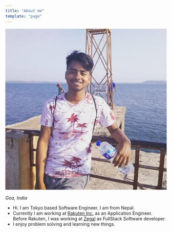 ```yaml
---
title: "About me"
template: "page"
---
```


![Kiran](/media/kiran2.jpg)

*Goa, India*

* Hi. I am Tokyo based Software Engineer. I am from Nepal.
* Currently I am working at [Rakuten Inc.](https://www.rakuten.co.jp/) as an Application Engineer. Before Rakuten, I was working at [Zegal](https://zegal.com/) as FullStack Software developer.
* I enjoy problem solving and learning new things.